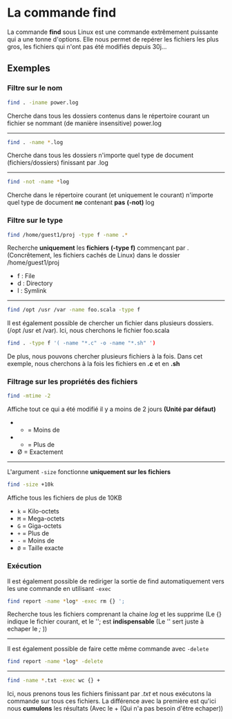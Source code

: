 # La commande find

La commande **find** sous Linux est une commande extrêmement puissante
qui a une tonne d'options. Elle nous permet de repérer les fichiers les
plus gros, les fichiers qui n'ont pas été modifiés depuis 30j...

## Exemples

### Filtre sur le nom

```bash
find . -iname power.log
```

Cherche dans tous les dossiers contenus dans le répertoire courant un
fichier se nommant (de manière insensitive) power.log

------------------------------------------------------------------------

```bash
find . -name *.log
```

Cherche dans tous les dossiers n'importe quel type de document
(fichiers/dossiers) finissant par .log

------------------------------------------------------------------------

```bash
find -not -name *log
```

Cherche dans le répertoire courant (et uniquement le courant) n'importe
quel type de document **ne** contenant **pas** **(-not)** log

### Filtre sur le type

```bash
find /home/guest1/proj -type f -name .*
```

Recherche **uniquement** les **fichiers** **(-type f)** commençant par .
(Concrêtement, les fichiers cachés de Linux) dans le dossier
/home/guest1/proj

* f : File
* d : Directory
* l : Symlink

------------------------------------------------------------------------

```bash
find /opt /usr /var -name foo.scala -type f
```

Il est également possible de chercher un fichier dans plusieurs
dossiers. (/opt /usr et /var). Ici, nous cherchons le fichier foo.scala

```bash
find . -type f '( -name "*.c" -o -name "*.sh" ')
```

De plus, nous pouvons chercher plusieurs fichiers à la fois. Dans cet
exemple, nous cherchons à la fois les fichiers en **.c** et en **.sh**

### Filtrage sur les propriétés des fichiers

```bash
find -mtime -2
```

Affiche tout ce qui a été modifié il y a moins de 2 jours **(Unité par
défaut)**

* * = Moins de
* * = Plus de
* Ø = Exactement

------------------------------------------------------------------------

L'argument `-size` fonctionne **uniquement sur les fichiers**

```bash
find -size +10k
```

Affiche tous les fichiers de plus de 10KB

* `k` = Kilo-octets
* `M` = Mega-octets
* `G` = Giga-octets
* `+` = Plus de
* `-` = Moins de
* `Ø` = Taille exacte

### Exécution

Il est également possible de rediriger la sortie de find automatiquement
vers les une commande en utilisant `-exec`

```bash
find report -name *log* -exec rm {} ';
```

Recherche tous les fichiers comprenant la chaine *log* et les supprime
(Le {} indique le fichier courant, et le ''; est **indispensable** (Le
'' sert juste à echaper le *;* ))

------------------------------------------------------------------------

Il est également possible de faire cette même commande avec
`-delete`

```bash
find report -name *log* -delete
```

------------------------------------------------------------------------

```bash
find -name *.txt -exec wc {} +
```

Ici, nous prenons tous les fichiers finissant par *.txt* et nous
exécutons la commande sur tous ces fichiers. La différence avec la
première est qu'ici nous **cumulons** les résultats (Avec le + (Qui
n'a pas besoin d'être echaper))

